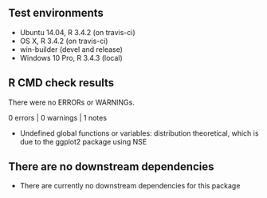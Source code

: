## Test environments

* Ubuntu 14.04, R 3.4.2 (on travis-ci)
* OS X, R 3.4.2 (on travis-ci)
* win-builder (devel and release)
* Windows 10 Pro, R 3.4.3 (local)

## R CMD check results

There were no ERRORs or WARNINGs.

0 errors | 0 warnings | 1 notes

* Undefined global functions or variables: distribution theoretical, which is 
due to the ggplot2 package using NSE

## There are no downstream dependencies

* There are currently no downstream dependencies for this package
  
